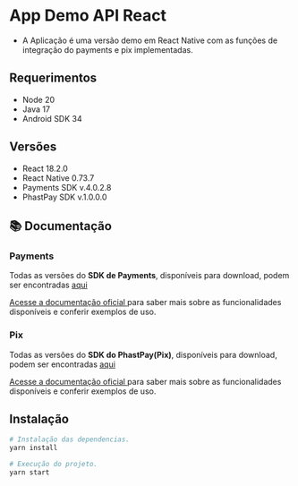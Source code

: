 # App Demo API React

- A Aplicação é uma versão demo em React Native com as funções de integração do
  payments e pix implementadas.

## Requerimentos

- Node 20
- Java 17
- Android SDK 34

## Versões

- React 18.2.0
- React Native 0.73.7
- Payments SDK v.4.0.2.8
- PhastPay SDK v.1.0.0.0

## 📚 Documentação

### Payments

Todas as versões do **SDK de Payments**, disponíveis para download, podem ser
encontradas
<a href="https://github.com/paystore/paystore-api" target="_blank">aqui</a>

<a href="http://177.69.97.18:6655/tabs/referencias/credenciais/" target="_blank">
  Acesse a documentação oficial
</a> para saber mais sobre as funcionalidades disponíveis e conferir exemplos de uso.

### Pix

Todas as versões do **SDK do PhastPay(Pix)**, disponíveis para download, podem
ser encontradas
<a href="https://github.com/paystore/phastpay-sdk/packages/2553570" target="_blank">aqui</a>

<a href="http://177.69.97.18:6655/tabs/pix/latest/pre-requisitos/" target="_blank">
  Acesse a documentação oficial
</a> para saber mais sobre as funcionalidades disponíveis e conferir exemplos de uso.

## Instalação

```bash
# Instalação das dependencias.
yarn install

```

```bash
# Execução do projeto.
yarn start

```
